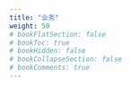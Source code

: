 ```yaml
---
title: "业务"
weight: 50
# bookFlatSection: false
# bookToc: true
# bookHidden: false
# bookCollapseSection: false
# bookComments: true
---
```

